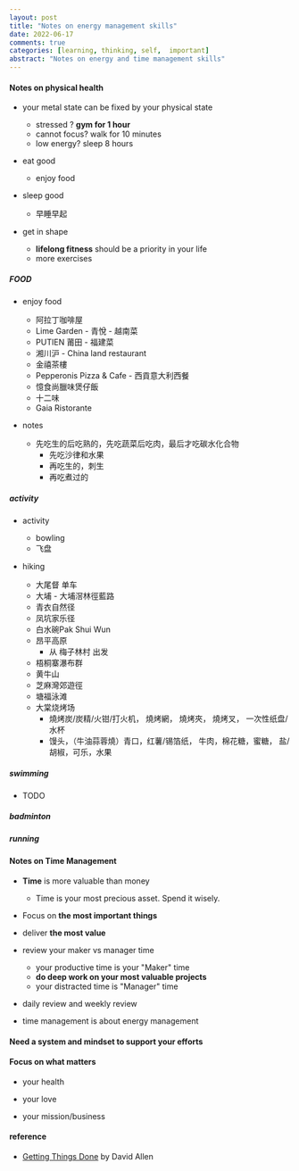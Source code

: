 ```yaml
---
layout: post
title: "Notes on energy management skills"
date: 2022-06-17
comments: true
categories: [learning, thinking, self,  important]
abstract: "Notes on energy and time management skills"
---
```


#### Notes on physical health  
* your metal state can be fixed by your physical state    
    - stressed ? **gym for 1 hour**  
    - cannot focus?  walk for 10 minutes  
    - low energy?  sleep 8 hours  

* eat good  
    - enjoy food  

* sleep good  
    - 早睡早起  

* get in shape  
    - **lifelong fitness** should be a priority in your life  
    - more exercises  

##### FOOD  
* enjoy food  
    - 阿拉丁咖啡屋  
    - Lime Garden - 青悅 - 越南菜  
    - PUTIEN 莆田 - 福建菜  
    - 湘川沪 - China land restaurant   
    - 金禧茶樓  
    - Pepperonis Pizza & Cafe  - 西貢意大利西餐  
    - 憶食尚臘味煲仔飯  
    - 十二味  
    - Gaia Ristorante  

* notes  
    - 先吃生的后吃熟的，先吃蔬菜后吃肉，最后才吃碳水化合物   
        + 先吃沙律和水果
        + 再吃生的，刺生  
        + 再吃煮过的  


#####  activity  
* activity  
    - bowling  
    - 飞盘  
      
* hiking  
    - 大尾督 单车  
    - 大埔 - 大埔滘林徑藍路  
    - 青衣自然径  
    - 凤坑家乐径  
    - 白水碗Pak Shui Wun  
    - 昂平高原  
        + 从 梅子林村 出发  
    - 梧桐寨瀑布群  
    - 黄牛山  
    - 芝麻灣郊遊徑  
    - 塘福泳滩  
    - 大棠烧烤场  
        + 燒烤炭/炭精/火钳/打火机， 燒烤網， 燒烤夾， 燒烤叉， 一次性纸盘/水杯     
        + 馒头，（牛油蒜蓉燒）青口，红薯/锡箔纸， 牛肉，棉花糖，蜜糖， 盐/胡椒，可乐，水果    


##### swimming  
* TODO  

##### badminton  

##### running  

#### Notes on Time Management  
* **Time** is more valuable than money  
    - Time is your most precious asset. Spend it wisely.  

* Focus on **the most important things**  

* deliver **the most value**  

* review your maker vs manager time  
    - your productive time is your "Maker" time  
    - **do deep work on your most valuable projects**    
    - your distracted time is "Manager" time  

* daily review and weekly review    

* time management is about energy management  


#### Need a system and mindset to support your efforts  


#### Focus on what matters  
* your health  

* your love 

* your mission/business  

#### reference
* [Getting Things Done](https://book.douban.com/subject/1316569/) by David Allen  
